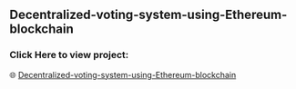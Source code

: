 ## Decentralized-voting-system-using-Ethereum-blockchain

### Click Here to view project: 
🌐 [Decentralized-voting-system-using-Ethereum-blockchain](https://github.com/suyogpawar00/Decentralized-voting-system-using-Ethereum-blockchain/tree/main/decentralized)
